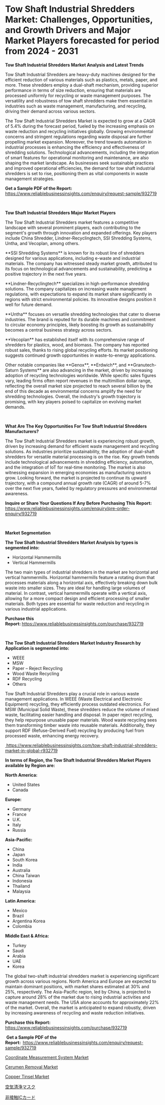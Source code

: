 <p><h1>Tow Shaft Industrial Shredders Market: Challenges, Opportunities, and Growth Drivers and Major Market Players forecasted for period from 2024 - 2031</h1></p><p><strong>Tow Shaft Industrial Shredders Market Analysis and Latest Trends</strong></p>
<p><p>Tow Shaft Industrial Shredders are heavy-duty machines designed for the efficient reduction of various materials such as plastics, metals, paper, and more. These shredders employ a dual-shaft mechanism, providing superior performance in terms of size reduction, ensuring that materials are processed uniformly for recycling or waste management purposes. The versatility and robustness of tow shaft shredders make them essential in industries such as waste management, manufacturing, and recycling, driving their demand across various sectors.</p><p>The Tow Shaft Industrial Shredders Market is expected to grow at a CAGR of 5.4% during the forecast period, fueled by the increasing emphasis on waste reduction and recycling initiatives globally. Growing environmental concerns and stringent regulations regarding waste disposal are further propelling market expansion. Moreover, the trend towards automation in industrial processes is enhancing the efficiency and effectiveness of shredding solutions. Technological advancements, including the integration of smart features for operational monitoring and maintenance, are also shaping the market landscape. As businesses seek sustainable practices and improved operational efficiencies, the demand for tow shaft industrial shredders is set to rise, positioning them as vital components in waste management strategies.</p></p>
<p><strong>Get a Sample PDF of the Report:&nbsp;</strong> <a href="https://www.reliablebusinessinsights.com/enquiry/request-sample/932719">https://www.reliablebusinessinsights.com/enquiry/request-sample/932719</a></p>
<p>&nbsp;</p>
<p><strong>Tow Shaft Industrial Shredders Major Market Players</strong></p>
<p><p>The Tow Shaft Industrial Shredders market features a competitive landscape with several prominent players, each contributing to the segment's growth through innovation and expanded offerings. Key players include China Shredder, Lindner-Recyclingtech, SSI Shredding Systems, Untha, and Vecoplan, among others.</p><p>**SSI Shredding Systems** is known for its robust line of shredders designed for various applications, including e-waste and industrial materials. The company has witnessed steady market growth, attributed to its focus on technological advancements and sustainability, predicting a positive trajectory in the next five years.</p><p>**Lindner-Recyclingtech** specializes in high-performance shredding solutions. The company capitalizes on increasing waste management regulations, with expectations to expand its market share significantly in regions with strict environmental policies. Its innovative designs position it well for future demand.</p><p>**Untha** focuses on versatile shredding technologies that cater to diverse industries. The brand is reputed for its durable machines and commitment to circular economy principles, likely boosting its growth as sustainability becomes a central business strategy across sectors.</p><p>**Vecoplan** has established itself with its comprehensive range of shredders for plastics, wood, and biomass. The company has reported robust sales, thanks to rising global recycling efforts. Its market positioning suggests continued growth opportunities in waste-to-energy applications.</p><p>Other notable companies like **Genox**, **Erdwich**, and **Granutech-Saturn Systems** are also advancing in the market, driven by increasing adoption of recycling technologies worldwide. While specific sales figures vary, leading firms often report revenues in the multimillion dollar range, reflecting the overall market size projected to reach several billion by the end of this decade as environmental concerns amplify the need for shredding technologies. Overall, the industry's growth trajectory is promising, with key players poised to capitalize on evolving market demands.</p></p>
<p>&nbsp;</p>
<p><strong>What Are The Key Opportunities For Tow Shaft Industrial Shredders Manufacturers?</strong></p>
<p><p>The Tow Shaft Industrial Shredders market is experiencing robust growth, driven by increasing demand for efficient waste management and recycling solutions. As industries prioritize sustainability, the adoption of dual-shaft shredders for versatile material processing is on the rise. Key growth trends include technological advancements in shredding efficiency, automation, and the integration of IoT for real-time monitoring. The market is also witnessing expansion in emerging economies as manufacturing sectors grow. Looking forward, the market is projected to continue its upward trajectory, with a compound annual growth rate (CAGR) of around 5-7% over the next five years, fueled by regulatory pressures and environmental awareness.</p></p>
<p><strong>Inquire or Share Your Questions If Any Before Purchasing This Report:</strong> <a href="https://www.reliablebusinessinsights.com/enquiry/pre-order-enquiry/932719">https://www.reliablebusinessinsights.com/enquiry/pre-order-enquiry/932719</a></p>
<p>&nbsp;</p>
<p><strong>Market Segmentation</strong></p>
<p><strong>The Tow Shaft Industrial Shredders Market Analysis by types is segmented into:</strong></p>
<p><ul><li>Horizontal Hammermills</li><li>Vertical Hammermills</li></ul></p>
<p><p>The two main types of industrial shredders in the market are horizontal and vertical hammermills. Horizontal hammermills feature a rotating drum that processes materials along a horizontal axis, effectively breaking down bulk waste into smaller sizes. They are ideal for handling large volumes of material. In contrast, vertical hammermills operate with a vertical axis, allowing for a more compact design and efficient processing of smaller materials. Both types are essential for waste reduction and recycling in various industrial applications.</p></p>
<p><strong>Purchase this Report:&nbsp;</strong><a href="https://www.reliablebusinessinsights.com/purchase/932719">https://www.reliablebusinessinsights.com/purchase/932719</a></p>
<p>&nbsp;</p>
<p><strong>The Tow Shaft Industrial Shredders Market Industry Research by Application is segmented into:</strong></p>
<p><ul><li>WEEE</li><li>MSW</li><li>Paper – Reject Recycling</li><li>Wood Waste Recycling</li><li>RDF Recycling</li><li>Others</li></ul></p>
<p><p>Tow Shaft Industrial Shredders play a crucial role in various waste management applications. In WEEE (Waste Electrical and Electronic Equipment) recycling, they efficiently process outdated electronics. For MSW (Municipal Solid Waste), these shredders reduce the volume of mixed waste, facilitating easier handling and disposal. In paper reject recycling, they help repurpose unusable paper materials. Wood waste recycling sees them transforming timber waste into reusable materials. Additionally, they support RDF (Refuse-Derived Fuel) recycling by producing fuel from processed waste, enhancing energy recovery.</p></p>
<p><a href="https://www.reliablebusinessinsights.com/tow-shaft-industrial-shredders-market-in-global-r932719">&nbsp;https://www.reliablebusinessinsights.com/tow-shaft-industrial-shredders-market-in-global-r932719</a></p>
<p><strong>In terms of Region, the Tow Shaft Industrial Shredders Market Players available by Region are:</strong></p>
<p>
    <p> <strong> North America: </strong>
        <ul>
            <li>United States</li>
            <li>Canada</li>
        </ul>
        </p> 
    <p> <strong> Europe: </strong>
        <ul>
            <li>Germany</li>
            <li>France</li>
            <li>U.K.</li>
            <li>Italy</li>
            <li>Russia</li>
        </ul>
        </p> 
    <p> <strong> Asia-Pacific: </strong>
        <ul>
            <li>China</li>
            <li>Japan</li>
            <li>South Korea</li>
            <li>India</li>
            <li>Australia</li>
            <li>China Taiwan</li>
            <li>Indonesia</li>
            <li>Thailand</li>
            <li>Malaysia</li>
        </ul>
        </p> 
    <p> <strong> Latin America: </strong>
        <ul>
            <li>Mexico</li>
            <li>Brazil</li>
            <li>Argentina Korea</li>
            <li>Colombia</li>
        </ul>
        </p> 
    <p> <strong> Middle East & Africa: </strong>
        <ul>
            <li>Turkey</li>
            <li>Saudi</li>
            <li>Arabia</li>
            <li>UAE</li>
            <li>Korea</li>
        </ul>
    </p>
    </p>
<p><p>The global two-shaft industrial shredders market is experiencing significant growth across various regions. North America and Europe are expected to maintain dominant positions, with market shares estimated at 30% and 25%, respectively. The Asia-Pacific region, led by China, is projected to capture around 28% of the market due to rising industrial activities and waste management needs. The USA alone accounts for approximately 22% of the market. Overall, the market is anticipated to expand robustly, driven by increasing awareness of recycling and waste reduction initiatives.</p></p>
<p><strong>Purchase this Report: </strong><a href="https://www.reliablebusinessinsights.com/purchase/932719">https://www.reliablebusinessinsights.com/purchase/932719</a></p>
<p>&nbsp;<strong>Get a Sample PDF of the Report:&nbsp;&nbsp;</strong><a href="https://www.reliablebusinessinsights.com/enquiry/request-sample/932719">https://www.reliablebusinessinsights.com/enquiry/request-sample/932719</a></p>
<p><strong></strong></p>
<p><p><a href="https://www.linkedin.com/pulse/coordinate-measurement-system-market-outlook-share-analysis-a22nc?trackingId=hnHXqu9iQHWcvIz9yxY%2FiQ%3D%3D">Coordinate Measurement System Market</a></p><p><a href="https://medium.com/@karinaokon70/cerumen-removal-market-a-global-and-regional-analysis-focus-on-region-country-level-analysis-a74579bead55">Cerumen Removal Market</a></p><p><a href="https://medium.com/@rhys_bevs91/the-copper-tinsel-market-prioritizes-cost-control-and-efficiency-enhancement-64bb3aac81f7">Copper Tinsel Market</a></p><p><a href="https://medium.com/@natkinneij6j/air-purifying-respirators-market-%E3%81%AF-%E3%82%B3%E3%82%B9%E3%83%88%E7%AE%A1%E7%90%86%E3%81%A8%E5%8A%B9%E7%8E%87%E5%90%91%E4%B8%8A%E3%82%92%E5%84%AA%E5%85%88%E3%81%97%E3%81%BE%E3%81%99-%E3%81%95%E3%82%89%E3%81%AB-%E5%A0%B1%E5%91%8A%E6%9B%B8%E3%81%AF%E5%B8%82%E5%A0%B4%E3%81%AE%E9%9C%80%E8%A6%81%E9%9D%A2%E3%81%A8%E4%BE%9B%E7%B5%A6%E9%9D%A2%E3%81%AE%E4%B8%A1%E6%96%B9%E3%82%92%E3%82%AB%E3%83%90%E3%83%BC%E3%81%97%E3%81%A6%E3%81%84%E3%81%BE%E3%81%99-air-purifying-8e0a89c1e27c">空気清浄マスク</a></p><p><a href="https://medium.com/@natkinneij6j/contactless-ic-cards-market-%E3%81%AF-%E3%82%B3%E3%82%B9%E3%83%88%E7%AE%A1%E7%90%86%E3%81%A8%E5%8A%B9%E7%8E%87%E5%90%91%E4%B8%8A%E3%82%92%E5%84%AA%E5%85%88%E3%81%97%E3%81%BE%E3%81%99-%E3%81%95%E3%82%89%E3%81%AB-%E5%A0%B1%E5%91%8A%E6%9B%B8%E3%81%AF%E5%B8%82%E5%A0%B4%E3%81%AE%E9%9C%80%E8%A6%81%E9%9D%A2%E3%81%A8%E4%BE%9B%E7%B5%A6%E9%9D%A2%E3%81%AE%E4%B8%A1%E6%96%B9%E3%82%92%E3%82%AB%E3%83%90%E3%83%BC%E3%81%97%E3%81%A6%E3%81%84%E3%81%BE%E3%81%99-contactless-ic-92aeaf3a2e7c">非接触ICカード</a></p></p>